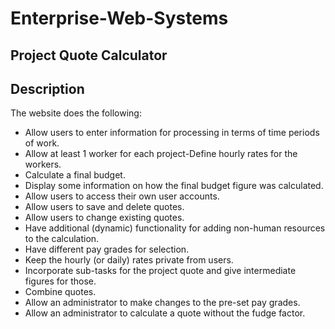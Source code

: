 # Enterprise-Web-Systems

## Project Quote Calculator

## Description
The website does the following:

* Allow users to enter information for processing in terms of time periods of work.
* Allow at least 1 worker for each project-Define hourly rates for the workers.
* Calculate a final budget.
* Display some information on how the final budget figure was calculated.
* Allow users to access their own user accounts.
* Allow users to save and delete quotes.
* Allow users to change existing quotes.
* Have additional (dynamic) functionality for adding non-human resources to the calculation.
* Have different pay grades for selection.
* Keep the hourly (or daily) rates private from users.
* Incorporate sub-tasks for the project quote and give intermediate figures for those.
* Combine quotes.
* Allow an administrator to make changes to the pre-set pay grades.
* Allow an administrator to calculate a quote without the fudge factor.